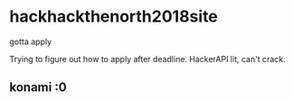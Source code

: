 # hackhackthenorth2018site
gotta apply

Trying to figure out how to apply after deadline.
HackerAPI lit, can't crack.

## konami :0
